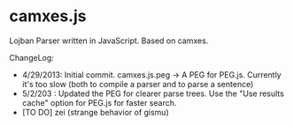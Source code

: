 camxes.js
=========

Lojban Parser written in JavaScript. Based on camxes.

ChangeLog:
* 4/29/2013: Initial commit. camxes.js.peg -> A PEG for PEG.js. Currently it's too slow (both to compile a parser and to parse a sentence)
* 5/2/203  : Updated the PEG for clearer parse trees. Use the "Use results cache" option for PEG.js for faster search. 
* [TO DO] zei (strange behavior of gismu)

